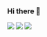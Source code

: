 ### Hi there 👋

<div>
    <a href="https://carrick0708.tistory.com/" target="_blank"><img src="https://img.shields.io/badge/%20-Blog-orange"/></a>
  <a href="버튼을 눌렀을 때 이동할 링크" target="_blank"><img src="https://img.shields.io/badge/뱃지레이블-배경색?style=뱃지모양&logo=로고&logoColor=로고색상"/></a>
  <img src="https://img.shields.io/badge/carrick035%40gmail.com--green"/>




  

</div>

<!--
**happyhermann/happyhermann** is a ✨ _special_ ✨ repository because its `README.md` (this file) appears on your GitHub profile.

https://img.shields.io/badge/carrick035%40gmail.com-Gmail-green

Here are some ideas to get you started:

- 🔭 I’m currently working on ...
- 🌱 I’m currently learning ...
- 👯 I’m looking to collaborate on ...
- 🤔 I’m looking for help with ...
- 💬 Ask me about ...
- 📫 How to reach me: ...
- 😄 Pronouns: ...
- ⚡ Fun fact: ...
-->
